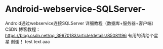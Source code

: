 # Android-webservice-SQLServer-
Android通过webservice连接SQLServer 详细教程（数据库+服务器+客户端）
CSDN 博客教程：https://blog.csdn.net/qq_39970183/article/details/85081196
有用的请给个星星 谢谢！
test text
aaa